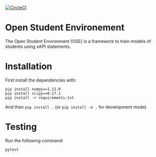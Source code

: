[![CircleCI](https://circleci.com/gh/open-student-environment/open-student-environment.svg?style=shield&circle-token=03ce5e2996c8d68da81e8d82b00bd5965c542b45)](https://circleci.com/gh/open-student-environment/open-student-environment)

# Open Student Environement

The Open Student Environment (OSE) is a framework to train models of students 
using xAPI statements.

# Installation

First install the dependencies with:
```
pip install numpy==1.11.0
pip install scipy==0.17.1
pip install -r requirements.txt
```

And then `pip install .` (or `pip install -e .` for development mode)

# Testing

Run the following command:

```
pytest
```


